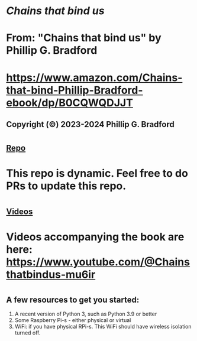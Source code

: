# *Chains that bind us*
#
# From: "Chains that bind us" by Phillip G. Bradford
#  https://www.amazon.com/Chains-that-bind-Phillip-Bradford-ebook/dp/B0CQWQDJJT
## Copyright (&copy;) 2023-2024 Phillip G. Bradford

#
## [Repo](github.com/wonder-phil/ChainsThatBindUs) 
#
# This repo is dynamic.  Feel free to do PRs to update this repo.

#  
## [Videos](www.youtube.com/@Chainsthatbindus-mu6ir)
#
# Videos accompanying the book are here: https://www.youtube.com/@Chainsthatbindus-mu6ir
#



## A few resources to get you started:

1. A recent version of Python 3, such as Python 3.9 or better
2. Some Raspberry Pi-s - either physical or virtual
3. WiFi: if you have physical RPi-s.
   This WiFi should  have wireless isolation turned off.
   

